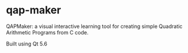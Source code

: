 # qap-maker

QAPMaker: a visual interactive learning tool for creating simple Quadratic Arithmetic Programs from C code. 

Built using Qt 5.6
